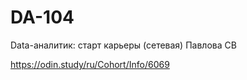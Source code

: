 # DA-104
Data-аналитик: старт карьеры (сетевая) Павлова СВ

https://odin.study/ru/Cohort/Info/6069


